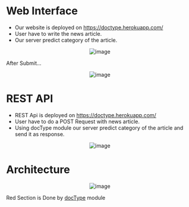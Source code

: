 # Web Interface

* Our website is deployed on https://doctype.herokuapp.com/
* User have to write the news article. 
* Our server predict category of the article. 

<div align="center">

  ![image](https://user-images.githubusercontent.com/55041104/188284618-3a37293c-aec4-45d3-9b76-f0545415b077.png)

</div>

After Submit...

<div align="center">

![image](https://user-images.githubusercontent.com/55041104/188284691-a2a00021-dcd5-4170-8db6-7870b5f5206f.png)

</div>

# REST API

* REST Api is deployed on https://doctype.herokuapp.com/
* User have to do a POST Request with news article. 
* Using docType module our server predict category of the article and send it as response.

<div align="center">

![image](https://user-images.githubusercontent.com/55041104/188284821-609f7191-bd77-4d01-9d72-ba990c0ca99d.png)

</div>

# Architecture

<div align="center">

![image](https://user-images.githubusercontent.com/55041104/188285158-700e8b0a-3390-4853-affd-0c4786c1ef6b.png)

</div>

Red Section is Done by [docType](https://github.com/Uncoded-AI/docType) module
